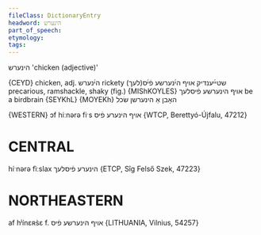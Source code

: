 ```yaml
---
fileClass: DictionaryEntry
headword: הינערש
part_of_speech: 
etymology: 
tags: 
---
```

הינערש
'chicken (adjective)'

{CEYD}
chicken, adj. הי֜נערש
rickety שטײ֜ענדיק אױף הי֜נערשע פֿי֜ס(לעך)
precarious, ramshackle, shaky (fig.) {MIShKOYLES} אױף הינערשע פֿיסלעך
be a birdbrain {SEYKhL} {MOYEKh} האָבן אַ הינערשן שׂכל

{WESTERN}
ɔf hiːnərə fiˑs אויף הינערע פֿיס {WTCP, Berettyó-Újfalu, 47212}

CENTRAL
========

híˑnərə fìːslax הינערע פֿיסלעך {ETCP, Sîg Felső Szek, 47223}

NORTHEASTERN
==============

af hʲínɛʀs̀ɛ f. אויף הינערשע פֿיס {LITHUANIA, Vilnius, 54257}